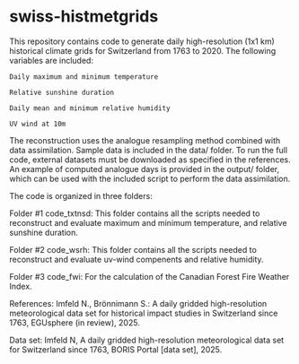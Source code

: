# swiss-histmetgrids
This repository contains code to generate daily high-resolution (1x1 km) historical climate grids for Switzerland from 1763 to 2020. The following variables are included:

    Daily maximum and minimum temperature

    Relative sunshine duration

    Daily mean and minimum relative humidity

    UV wind at 10m

The reconstruction uses the analogue resampling method combined with data assimilation. Sample data is included in the data/ folder. To run the full code, external datasets must be downloaded as specified in the references. An example of computed analogue days is provided in the output/ folder, which can be used with the included script to perform the data assimilation.

The code is organized in three folders:

Folder #1 code_txtnsd: This folder contains all the scripts needed to reconstruct and evaluate maximum and minimum temperature, and relative sunshine duration.

Folder #2 code_wsrh: This folder contains all the scripts needed to reconstruct and evaluate uv-wind compenents and relative humidity. 

Folder #3 code_fwi: For the calculation of the Canadian Forest Fire Weather Index.


References:
Imfeld N., Brönnimann S.: A daily gridded high-resolution meteorological data set for historical impact studies in Switzerland since 1763, EGUsphere (in review), 2025.

Data set:
Imfeld N, A daily gridded high-resolution meteorological data set for Switzerland since 1763, BORIS Portal [data set], 2025.
